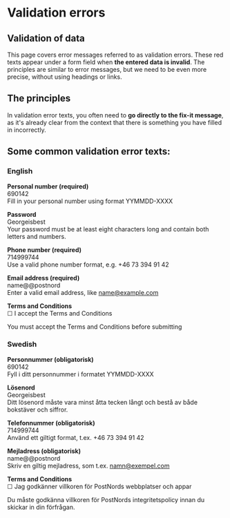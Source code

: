 # Validation errors

## Validation of data

This page covers error messages referred to as validation errors. These red texts appear under a form field when **the entered data is invalid**. The principles are similar to error messages, but we need to be even more precise, without using headings or links.

## The principles

In validation error texts, you often need to **go directly to the fix-it message**, as it's already clear from the context that there is something you have filled in incorrectly.

## Some common validation error texts:

### English

**Personal number (required)**  
690142  
Fill in your personal number using format YYMMDD-XXXX

**Password**  
Georgeisbest  
Your password must be at least eight characters long and contain both letters and numbers.  

**Phone number (required)**  
714999744  
Use a valid phone number format, e.g. +46 73 394 91 42

**Email address (required)**  
name@@postnord  
Enter a valid email address, like name@example.com

**Terms and Conditions**  
☐ I accept the Terms and Conditions

You must accept the Terms and Conditions before submitting

### Swedish

**Personnummer (obligatorisk)**  
690142  
Fyll i ditt personnummer i formatet YYMMDD-XXXX

**Lösenord**  
Georgeisbest   
Ditt lösenord måste vara minst åtta tecken långt och bestå av både bokstäver och siffror.

**Telefonnummer (obligatorisk)**  
714999744  
Använd ett giltigt format, t.ex. +46 73 394 91 42

**Mejladress (obligatorisk)**  
name@@postnord  
Skriv en giltig mejladress, som t.ex. namn@exempel.com

**Terms and Conditions**  
☐ Jag godkänner villkoren för PostNords webbplatser och appar

Du måste godkänna villkoren för PostNords integritetspolicy innan du skickar in din förfrågan.